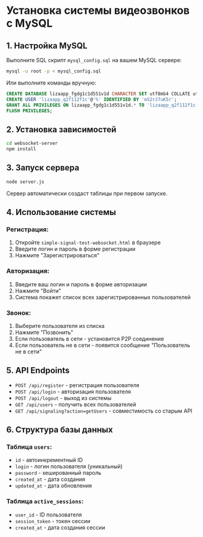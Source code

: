 # Установка системы видеозвонков с MySQL

## 1. Настройка MySQL

Выполните SQL скрипт `mysql_config.sql` на вашем MySQL сервере:

```bash
mysql -u root -p < mysql_config.sql
```

Или выполните команды вручную:

```sql
CREATE DATABASE lizaapp_fgdg1c1d551v1d CHARACTER SET utf8mb4 COLLATE utf8mb4_unicode_ci;
CREATE USER 'lizaapp_q2f112f1c'@'%' IDENTIFIED BY 'mS2rJ7uK5r';
GRANT ALL PRIVILEGES ON lizaapp_fgdg1c1d551v1d.* TO 'lizaapp_q2f112f1c'@'%';
FLUSH PRIVILEGES;
```

## 2. Установка зависимостей

```bash
cd websocket-server
npm install
```

## 3. Запуск сервера

```bash
node server.js
```

Сервер автоматически создаст таблицы при первом запуске.

## 4. Использование системы

### Регистрация:
1. Откройте `simple-signal-test-websocket.html` в браузере
2. Введите логин и пароль в форме регистрации
3. Нажмите "Зарегистрироваться"

### Авторизация:
1. Введите ваш логин и пароль в форме авторизации
2. Нажмите "Войти"
3. Система покажет список всех зарегистрированных пользователей

### Звонок:
1. Выберите пользователя из списка
2. Нажмите "Позвонить"
3. Если пользователь в сети - установится P2P соединение
4. Если пользователь не в сети - появится сообщение "Пользователь не в сети"

## 5. API Endpoints

- `POST /api/register` - регистрация пользователя
- `POST /api/login` - авторизация пользователя
- `POST /api/logout` - выход из системы
- `GET /api/users` - получить всех пользователей
- `GET /api/signaling?action=getUsers` - совместимость со старым API

## 6. Структура базы данных

### Таблица `users`:
- `id` - автоинкрементный ID
- `login` - логин пользователя (уникальный)
- `password` - хешированный пароль
- `created_at` - дата создания
- `updated_at` - дата обновления

### Таблица `active_sessions`:
- `user_id` - ID пользователя
- `session_token` - токен сессии
- `created_at` - дата создания сессии
